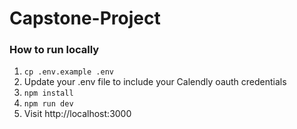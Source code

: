 # Capstone-Project

### How to run locally

1. `cp .env.example .env`
2. Update your .env file to include your Calendly oauth credentials
3. `npm install`
4. `npm run dev`
5. Visit http://localhost:3000
